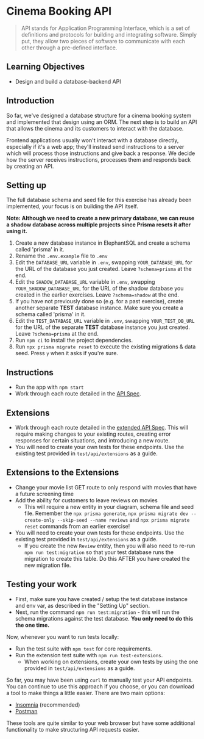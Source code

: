 # Cinema Booking API

> API stands for Application Programming Interface, which is a set of definitions and protocols for building and integrating software. Simply put, they allow two pieces of software to communicate with each other through a pre-defined interface.

## Learning Objectives

- Design and build a database-backend API

## Introduction

So far, we've designed a database structure for a cinema booking system and implemented that design using an ORM. The next step is to build an API that allows the cinema and its customers to interact with the database.

Frontend applications usually won't interact with a database directly, especially if it's a web app; they'll instead send instructions to a server which will process those instructions and give back a response. We decide how the server receives instructions, processes them and responds back by creating an API.

## Setting up

The full database schema and seed file for this exercise has already been implemented, your focus is on building the API itself.

**Note: Although we need to create a new primary database, we can reuse a shadow database across multiple projects since Prisma resets it after using it.**

1. Create a new database instance in ElephantSQL and create a schema called 'prisma' in it.
2. Rename the `.env.example` file to `.env`
3. Edit the `DATABASE_URL` variable in `.env`, swapping `YOUR_DATABASE_URL` for the URL of the database you just created. Leave `?schema=prisma` at the end.
4. Edit the `SHADOW_DATABASE_URL` variable in `.env`, swapping `YOUR_SHADOW_DATABASE_URL` for the URL of the shadow database you created in the earlier exercises. Leave `?schema=shadow` at the end.
5. If you have not previously done so (e.g. for a past exercise), create another separate **TEST** database instance. Make sure you create a schema called 'prisma' in it.
6. Edit the `TEST_DATABASE_URL` variable in `.env`, swapping `YOUR_TEST_DB_URL` for the URL of the separate **TEST** database instance you just created. Leave `?schema=prisma` at the end.
7. Run `npm ci` to install the project dependencies.
8. Run `npx prisma migrate reset` to execute the existing migrations & data seed. Press `y` when it asks if you're sure.

## Instructions

- Run the app with `npm start`
- Work through each route detailed in the [API Spec](https://boolean-uk.github.io/database-cinema-booking-api/standard).

## Extensions

- Work through each route detailed in the [extended API Spec](https://boolean-uk.github.io/database-cinema-booking-api/extensions). This will require making changes to your existing routes, creating error responses for certain situations, and introducing a new route.
- You will need to create your own tests for these endpoints. Use the existing test provided in `test/api/extensions` as a guide.

## Extensions to the Extensions

- Change your movie list GET route to only respond with movies that have a future screening time
- Add the ability for customers to leave reviews on movies
    - This will require a new entity in your diagram, schema file and seed file. Remember the `npx prisma generate`, `npx prisma migrate dev --create-only --skip-seed --name reviews` and `npx prisma migrate reset` commands from an earlier exercise!
- You will need to create your own tests for these endpoints. Use the existing test provided in `test/api/extensions` as a guide.
    - If you create the new `Review` entity, then you will also need to re-run `npm run test:migration` so that your test database runs the migration to create this table. Do this AFTER you have created the new migration file.

## Testing your work

- First, make sure you have created / setup the test database instance and env var, as described in the "Setting Up" section.
- Next, run the command `npm run test:migration` - this will run the schema migrations against the test database. **You only need to do this the one time.**

Now, whenever you want to run tests locally:  
- Run the test suite with `npm test` for core requirements.
- Run the extension test suite with `npm run test-extensions`.
    - When working on extensions, create your own tests by using the one provided in `test/api/extensions` as a guide.

So far, you may have been using `curl` to manually test your API endpoints. You can continue to use this approach if you choose, or you can download a tool to make things a little easier. There are two main options:

- [Insomnia](https://insomnia.rest/download) (recommended)
- [Postman](https://www.postman.com/)

These tools are quite similar to your web browser but have some additional functionality to make structuring API requests easier.
